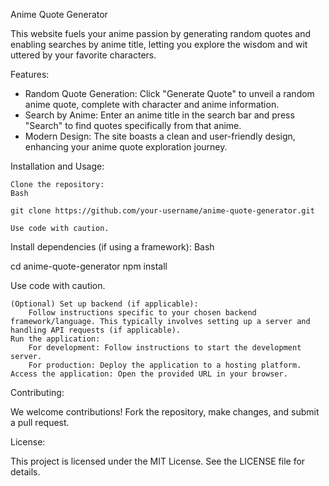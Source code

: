 Anime Quote Generator

This website fuels your anime passion by generating random quotes and enabling searches by anime title, letting you explore the wisdom and wit uttered by your favorite characters.

Features:

  *  Random Quote Generation: Click "Generate Quote" to unveil a random anime quote, complete with character and anime information.
  *  Search by Anime: Enter an anime title in the search bar and press "Search" to find quotes specifically from that anime.
  *  Modern Design: The site boasts a clean and user-friendly design, enhancing your anime quote exploration journey.


Installation and Usage:

    Clone the repository:
    Bash

    git clone https://github.com/your-username/anime-quote-generator.git

    Use code with caution.

Install dependencies (if using a framework):
Bash

cd anime-quote-generator
npm install

Use code with caution.

    (Optional) Set up backend (if applicable):
        Follow instructions specific to your chosen backend framework/language. This typically involves setting up a server and handling API requests (if applicable).
    Run the application:
        For development: Follow instructions to start the development server.
        For production: Deploy the application to a hosting platform.
    Access the application: Open the provided URL in your browser.

Contributing:

We welcome contributions! Fork the repository, make changes, and submit a pull request.

License:

This project is licensed under the MIT License. See the LICENSE file for details.
